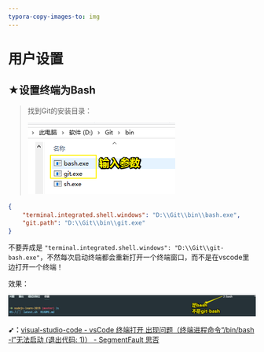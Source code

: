 ```yaml
---
typora-copy-images-to: img
---
```


# 用户设置

## ★设置终端为Bash

> 找到Git的安装目录：
>
> ![1559529762030](img/1559529762030.png)

```json
{
    "terminal.integrated.shell.windows": "D:\\Git\\bin\\bash.exe",
    "git.path": "D:\\Git\\bin\\git.exe"
}
```

不要弄成是 `"terminal.integrated.shell.windows": "D:\\Git\\git-bash.exe"`，不然每次启动终端都会重新打开一个终端窗口，而不是在vscode里边打开一个终端！

效果：

![1559529680517](img/1559529680517.png)

**➹：**[visual-studio-code - vsCode 终端打开 出现问题（终端进程命令“/bin/bash -l”无法启动 (退出代码: 1)） - SegmentFault 思否](https://segmentfault.com/q/1010000015458304)

